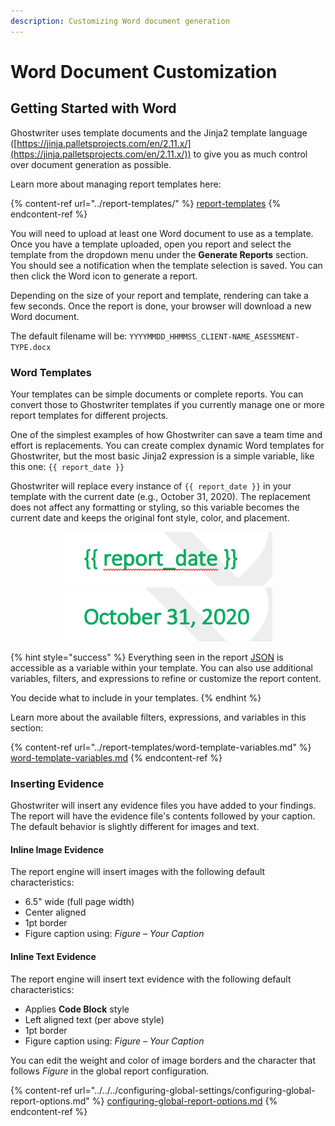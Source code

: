 ```yaml
---
description: Customizing Word document generation
---
```


# Word Document Customization

## Getting Started with Word

Ghostwriter uses template documents and the Jinja2 template language ([https://jinja.palletsprojects.com/en/2.11.x/](https://jinja.palletsprojects.com/en/2.11.x/)) to give you as much control over document generation as possible.

Learn more about managing report templates here:

{% content-ref url="../report-templates/" %}
[report-templates](../report-templates/)
{% endcontent-ref %}

You will need to upload at least one Word document to use as a template. Once you have a template uploaded, open you report and select the template from the dropdown menu under the **Generate Reports** section. You should see a notification when the template selection is saved. You can then click the Word icon to generate a report.

Depending on the size of your report and template, rendering can take a few seconds. Once the report is done, your browser will download a new Word document.

The default filename will be: `YYYYMMDD_HHMMSS_CLIENT-NAME_ASESSMENT-TYPE.docx`

### Word Templates

Your templates can be simple documents or complete reports. You can convert those to Ghostwriter templates if you currently manage one or more report templates for different projects.

One of the simplest examples of how Ghostwriter can save a team time and effort is replacements. You can create complex dynamic Word templates for Ghostwriter, but the most basic Jinja2 expression is a simple variable, like this one: `{{ report_date }}`

Ghostwriter will replace every instance of `{{ report_date }}` in your template with the current date (e.g., October 31, 2020). The replacement does not affect any formatting or styling, so this variable becomes the current date and keeps the original font style, color, and placement.

<div align="center">

<img src="../../../.gitbook/assets/image (17).png" alt="">

</div>

<div align="center">

<img src="../../../.gitbook/assets/image (22).png" alt="">

</div>

{% hint style="success" %}
Everything seen in the report [JSON](./#json) is accessible as a variable within your template. You can also use additional variables, filters, and expressions to refine or customize the report content.

You decide what to include in your templates.
{% endhint %}

Learn more about the available filters, expressions, and variables in this section:

{% content-ref url="../report-templates/word-template-variables.md" %}
[word-template-variables.md](../report-templates/word-template-variables.md)
{% endcontent-ref %}

### Inserting Evidence

Ghostwriter will insert any evidence files you have added to your findings. The report will have the evidence file's contents followed by your caption. The default behavior is slightly different for images and text.

#### Inline Image Evidence

The report engine will insert images with the following default characteristics:

* 6.5" wide (full page width)
* Center aligned
* 1pt border
* Figure caption using: _Figure – Your Caption_

#### Inline Text Evidence

The report engine will insert text evidence with the following default characteristics:

* Applies **Code Block** style
* Left aligned text (per above style)
* 1pt border
* Figure caption using: _Figure – Your Caption_

You can edit the weight and color of image borders and the character that follows _Figure_ in the global report configuration.

{% content-ref url="../../../configuring-global-settings/configuring-global-report-options.md" %}
[configuring-global-report-options.md](../../../configuring-global-settings/configuring-global-report-options.md)
{% endcontent-ref %}

